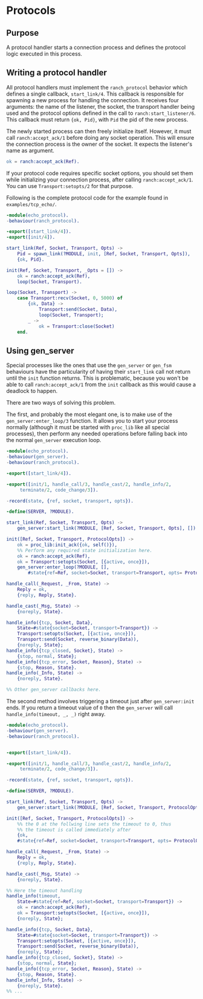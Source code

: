 Protocols
=========

Purpose
-------

A protocol handler starts a connection process and defines the
protocol logic executed in this process.

Writing a protocol handler
--------------------------

All protocol handlers must implement the `ranch_protocol` behavior
which defines a single callback, `start_link/4`. This callback is
responsible for spawning a new process for handling the connection.
It receives four arguments: the name of the listener, the socket, the
transport handler being used and the protocol options defined in
the call to `ranch:start_listener/6`. This callback must
return `{ok, Pid}`, with `Pid` the pid of the new process.

The newly started process can then freely initialize itself. However,
it must call `ranch:accept_ack/1` before doing any socket operation.
This will ensure the connection process is the owner of the socket.
It expects the listener's name as argument.

``` erlang
ok = ranch:accept_ack(Ref).
```

If your protocol code requires specific socket options, you should
set them while initializing your connection process, after
calling `ranch:accept_ack/1`. You can use `Transport:setopts/2`
for that purpose.

Following is the complete protocol code for the example found
in `examples/tcp_echo/`.

``` erlang
-module(echo_protocol).
-behaviour(ranch_protocol).

-export([start_link/4]).
-export([init/4]).

start_link(Ref, Socket, Transport, Opts) ->
    Pid = spawn_link(?MODULE, init, [Ref, Socket, Transport, Opts]),
    {ok, Pid}.

init(Ref, Socket, Transport, _Opts = []) ->
    ok = ranch:accept_ack(Ref),
    loop(Socket, Transport).

loop(Socket, Transport) ->
    case Transport:recv(Socket, 0, 5000) of
        {ok, Data} ->
            Transport:send(Socket, Data),
            loop(Socket, Transport);
        _ ->
            ok = Transport:close(Socket)
    end.
```

Using gen_server
----------------

Special processes like the ones that use the `gen_server` or `gen_fsm`
behaviours have the particularity of having their `start_link` call not
return until the `init` function returns. This is problematic, because
you won't be able to call `ranch:accept_ack/1` from the `init` callback
as this would cause a deadlock to happen.

There are two ways of solving this problem.

The first, and probably the most elegant one, is to make use of the
`gen_server:enter_loop/3` function. It allows you to start your process
normally (although it must be started with `proc_lib` like all special
processes), then perform any needed operations before falling back into
the normal `gen_server` execution loop.

``` erlang
-module(echo_protocol).
-behaviour(gen_server).
-behaviour(ranch_protocol).

-export([start_link/4]).

-export([init/1, handle_call/3, handle_cast/2, handle_info/2,
     terminate/2, code_change/3]).

-record(state, {ref, socket, transport, opts}).

-define(SERVER, ?MODULE).

start_link(Ref, Socket, Transport, Opts) ->
    gen_server:start_link(?MODULE, [Ref, Socket, Transport, Opts], []).

init([Ref, Socket, Transport, ProtocolOpts]) ->
    ok = proc_lib:init_ack({ok, self()}),
    %% Perform any required state initialization here.
    ok = ranch:accept_ack(Ref),
    ok = Transport:setopts(Socket, [{active, once}]),
    gen_server:enter_loop(?MODULE, [],
        #state{ref=Ref, socket=Socket, transport=Transport, opts= ProtocolOpts}).

handle_call(_Request, _From, State) ->
    Reply = ok,
    {reply, Reply, State}.

handle_cast(_Msg, State) ->
    {noreply, State}.

handle_info({tcp, Socket, Data},
    State=#state{socket=Socket, transport=Transport}) ->
    Transport:setopts(Socket, [{active, once}]),
    Transport:send(Socket, reverse_binary(Data)),
    {noreply, State};
handle_info({tcp_closed, Socket}, State) ->
    {stop, normal, State};
handle_info({tcp_error, Socket, Reason}, State) ->
    {stop, Reason, State}.
handle_info(_Info, State) ->
    {noreply, State}.

%% Other gen_server callbacks here.
```

The second method involves triggering a timeout just after `gen_server:init`
ends. If you return a timeout value of `0` then the `gen_server` will call
`handle_info(timeout, _, _)` right away.

``` erlang
-module(echo_protocol).
-behaviour(gen_server).
-behaviour(ranch_protocol).


-export([start_link/4]).

-export([init/1, handle_call/3, handle_cast/2, handle_info/2,
     terminate/2, code_change/3]).

-record(state, {ref, socket, transport, opts}).

-define(SERVER, ?MODULE).

start_link(Ref, Socket, Transport, Opts) ->
    gen_server:start_link(?MODULE, [Ref, Socket, Transport, ProtocolOpts], []).

init([Ref, Socket, Transport, ProtocolOpts]) ->
    %% the 0 at the follwing line sets the timeout to 0, thus
    %% the timeout is called immediately after
    {ok,
    #state{ref=Ref, socket=Socket, transport=Transport, opts= ProtocolOpts}, 0}.

handle_call(_Request, _From, State) ->
    Reply = ok,
    {reply, Reply, State}.

handle_cast(_Msg, State) ->
    {noreply, State}.

%% Here the timeout handling
handle_info(timeout,
    State=#state{ref=Ref, socket=Socket, transport=Transport}) ->
    ok = ranch:accept_ack(Ref),
    ok = Transport:setopts(Socket, [{active, once}]),
    {noreply, State};

handle_info({tcp, Socket, Data},
    State=#state{socket=Socket, transport=Transport}) ->
    Transport:setopts(Socket, [{active, once}]),
    Transport:send(Socket, reverse_binary(Data)),
    {noreply, State};
handle_info({tcp_closed, Socket}, State) ->
    {stop, normal, State};
handle_info({tcp_error, Socket, Reason}, State) ->
    {stop, Reason, State}.
handle_info(_Info, State) ->
    {noreply, State}.
%% ...
```
